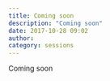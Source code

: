 ```yaml
---
title: Coming soon
description: "Coming soon"
date: 2017-10-28 09:02
author:
category: sessions
---
```

Coming soon